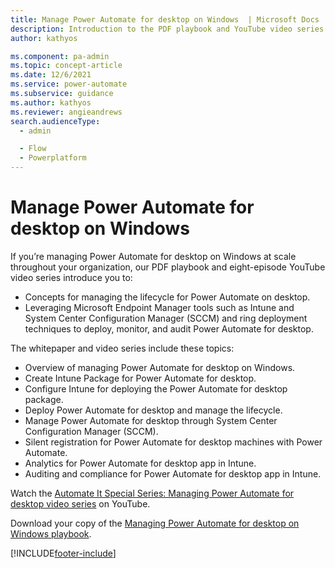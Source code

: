 ```yaml
---
title: Manage Power Automate for desktop on Windows  | Microsoft Docs
description: Introduction to the PDF playbook and YouTube video series for managing Power Automate for desktop on Windows at scale throughout your organization.
author: kathyos

ms.component: pa-admin
ms.topic: concept-article
ms.date: 12/6/2021
ms.service: power-automate
ms.subservice: guidance
ms.author: kathyos
ms.reviewer: angieandrews
search.audienceType: 
  - admin

  - Flow
  - Powerplatform
---
```

# Manage Power Automate for desktop on Windows

If you’re managing Power Automate for desktop on Windows at scale throughout your organization, our PDF playbook and eight-episode YouTube video series introduce you to:

- Concepts for managing the lifecycle for Power Automate on desktop.
- Leveraging Microsoft Endpoint Manager tools such as Intune and System Center Configuration Manager (SCCM) and ring deployment techniques to deploy, monitor, and audit Power Automate for desktop.

The whitepaper and video series include these topics:

- Overview of managing Power Automate for desktop on Windows.
- Create Intune Package for Power Automate for desktop.
- Configure Intune for deploying the Power Automate for desktop package.
- Deploy Power Automate for desktop and manage the lifecycle.
- Manage Power Automate for desktop through System Center Configuration Manager (SCCM).
- Silent registration for Power Automate for desktop machines with Power Automate.
- Analytics for Power Automate for desktop app in Intune.
- Auditing and compliance for Power Automate for desktop app in Intune.

Watch the [Automate It Special Series: Managing Power Automate for desktop video series](https://aka.ms/padonwindowspnpvideo)  on YouTube.

Download your copy of the [Managing Power Automate for desktop on Windows playbook](https://aka.ms/padonwindowspnpdoc).


[!INCLUDE[footer-include](../../includes/footer-banner.md)]

